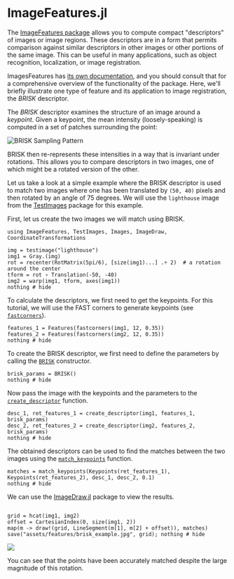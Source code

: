 # ImageFeatures.jl

The [ImageFeatures package](https://github.com/JuliaImages/ImageFeatures.jl)
allows you to compute compact "descriptors" of images or image regions.  These
descriptors are in a form that permits comparison against similar
descriptors in other images or other portions of the same image. This
can be useful in many applications, such as object recognition,
localization, or image registration.

ImagesFeatures has [its own documentation](https://juliaimages.org/ImageFeatures.jl/stable), and you should consult that for a comprehensive overview of the functionality of the package. Here, we'll briefly illustrate one type of feature and its application to image registration, the *BRISK* descriptor.

The *BRISK* descriptor examines the structure of an image around a
*keypoint*. Given a keypoint, the mean intensity (loosely-speaking) is
computed in a set of patches surrounding the point:

![BRISK Sampling Pattern](assets/features/brisk_pattern.png)

BRISK then re-represents these intensities in a way that is invariant
under rotations. This allows you to compare descriptors in two images,
one of which might be a rotated version of the other.

Let us take a look at a simple example where the BRISK descriptor is
used to match two images where one has been translated by `(50, 40)`
pixels and then rotated by an angle of 75 degrees. We will use the
`lighthouse` image from the
[TestImages](https://github.com/JuliaImages/TestImages.jl) package for
this example.

First, let us create the two images we will match using BRISK.

```@example 3
using ImageFeatures, TestImages, Images, ImageDraw, CoordinateTransformations

img = testimage("lighthouse")
img1 = Gray.(img)
rot = recenter(RotMatrix(5pi/6), [size(img1)...] .÷ 2)  # a rotation around the center
tform = rot ∘ Translation(-50, -40)
img2 = warp(img1, tform, axes(img1))
nothing # hide
```

To calculate the descriptors, we first need to get the keypoints. For this tutorial, we will use the FAST corners to generate keypoints (see [`fastcorners`](@ref)).

```@example 3
features_1 = Features(fastcorners(img1, 12, 0.35))
features_2 = Features(fastcorners(img2, 12, 0.35))
nothing # hide
```

To create the BRISK descriptor, we first need to define the parameters by calling the [`BRISK`](@ref) constructor.

```@example 3
brisk_params = BRISK()
nothing # hide
```

Now pass the image with the keypoints and the parameters to the [`create_descriptor`](@ref) function.

```@example 3
desc_1, ret_features_1 = create_descriptor(img1, features_1, brisk_params)
desc_2, ret_features_2 = create_descriptor(img2, features_2, brisk_params)
nothing # hide
```

The obtained descriptors can be used to find the matches between the two images using the [`match_keypoints`](@ref) function.

```@example 3
matches = match_keypoints(Keypoints(ret_features_1), Keypoints(ret_features_2), desc_1, desc_2, 0.1)
nothing # hide
```

We can use the [ImageDraw.jl](https://github.com/JuliaImages/ImageDraw.jl) package to view the results.

```@example 3

grid = hcat(img1, img2)
offset = CartesianIndex(0, size(img1, 2))
map(m -> draw!(grid, LineSegment(m[1], m[2] + offset)), matches)
save("assets/features/brisk_example.jpg", grid); nothing # hide

```

![](assets/features/brisk_example.jpg)

You can see that the points have been accurately matched despite the
large magnitude of this rotation.
